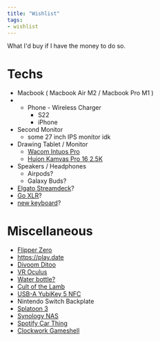 ```yaml
---
title: "Wishlist"
tags:
- wishlist
---
```


What I'd buy if I have the money to do so.

# Techs
-  Macbook ( Macbook Air M2 / Macbook Pro M1 )
- - Phone
		- Wireless Charger
	- S22
	- iPhone
- Second Monitor
	- some 27 inch IPS monitor idk
- Drawing Tablet / Monitor
	- [Wacom Intuos Pro](https://www.wacom.com/th-th/products/wacom-intuos-pro)
	- [Huion Kamvas Pro 16 2.5K](https://www.huion.com/pen_display/KamvasPro/kamvas-pro-16-2k.html)
- Speakers / Headphones
	- Airpods?
	- Galaxy Buds?
- [Elgato Streamdeck](https://www.elgato.com/en)?
- [Go XLR](https://www.tc-helicon.com/product.html?modelCode=P0CQK)?
-  [new keyboard](keyboard.md)?
 
# Miscellaneous
- [Flipper Zero](https://flipperzero.one)
- https://play.date
- [Divoom Ditoo](https://divoom.com/products/divoom-ditooplus)
-  [VR Oculus](https://store.facebook.com/quest/)
- [Water bottle?](https://www.kleankanteen.com)
- [Cult of the Lamb](https://www.cultofthelamb.com/)
- [USB-A YubiKey 5 NFC](https://www.yubico.com/th/product/yubikey-5-nfc/)
- Nintendo Switch Backplate
- [Splatoon 3](https://www.nintendo.com/store/products/splatoon-3-switch/)
- [Synology NAS](https://www.synology.com/en-global)
- [Spotify Car Thing](https://carthing.spotify.com/)
-  [Clockwork Gameshell](https://www.clockworkpi.com/gameshell)
